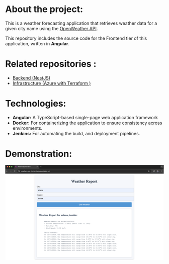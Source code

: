 # About the project: 

This is a weather forecasting application that retrieves weather data for a given city name using the [OpenWeather API](https://openweathermap.org/).

This repository includes the source code for the Frontend tier of this application, written in **Angular**.

# Related repositories : 
- [Backend (NestJS)](https://github.com/AchourOussama/weather-app-nestjs)
- [Infrastructure (Azure with Terraform )](https://github.com/AchourOussama/weather-app-infra) 

# Technologies: 
- **Angular:** A TypeScript-based single-page web application framework
- **Docker:** For containerizing the application to ensure consistency across environments.
- **Jenkins:** For automating the build, and deployment pipelines.

# Demonstration: 

![Demo](./images/demo.png)